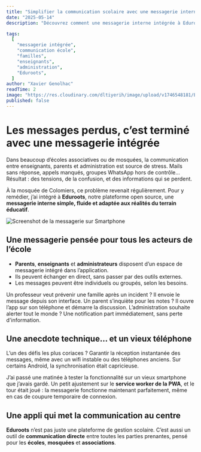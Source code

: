 ```yaml
---
title: "Simplifier la communication scolaire avec une messagerie interne efficace (et adaptée aux écoles et mosquées)"
date: "2025-05-14"
description: "Découvrez comment une messagerie interne intégrée à Eduroots simplifie la communication entre professeurs, parents et administration, même sans connexion stable."

tags:
  [
    "messagerie intégrée",
    "communication école",
    "familles",
    "enseignants",
    "administration",
    "Eduroots",
  ]
author: "Xavier Genolhac"
readTime: 2
image: "https://res.cloudinary.com/dltiyerih/image/upload/v1746548181/Eduroots/Smartphone_Messagerie_xcd5yz.webp"
published: false
---
```


# Les messages perdus, c’est terminé avec une messagerie intégrée

Dans beaucoup d’écoles associatives ou de mosquées, la communication entre enseignants, parents et administration est source de stress. Mails sans réponse, appels manqués, groupes WhatsApp hors de contrôle... Résultat : des tensions, de la confusion, et des informations qui se perdent.

À la mosquée de Colomiers, ce problème revenait régulièrement. Pour y remédier, j’ai intégré à **Eduroots**, notre plateforme open source, une **messagerie interne simple, fluide et adaptée aux réalités du terrain éducatif**.

![Screenshot de la messagerie sur Smartphone](https://res.cloudinary.com/dltiyerih/image/upload/v1746548181/Eduroots/Smartphone_Messagerie_xcd5yz.webp)

## Une messagerie pensée pour tous les acteurs de l’école

- **Parents**, **enseignants** et **administrateurs** disposent d’un espace de messagerie intégré dans l’application.
- Ils peuvent échanger en direct, sans passer par des outils externes.
- Les messages peuvent être individuels ou groupés, selon les besoins.

Un professeur veut prévenir une famille après un incident ? Il envoie le message depuis son interface.
Un parent s’inquiète pour les notes ? Il ouvre l’app sur son téléphone et démarre la discussion.
L’administration souhaite alerter tout le monde ? Une notification part immédiatement, sans perte d'information.

## Une anecdote technique… et un vieux téléphone

L’un des défis les plus coriaces ? Garantir la réception instantanée des messages, même avec un wifi instable ou des téléphones anciens. Sur certains Android, la synchronisation était capricieuse.

J’ai passé une matinée à tester la fonctionnalité sur un vieux smartphone que j’avais gardé. Un petit ajustement sur le **service worker de la PWA**, et le tour était joué : la messagerie fonctionne maintenant parfaitement, même en cas de coupure temporaire de connexion.

## Une appli qui met la communication au centre

**Eduroots** n’est pas juste une plateforme de gestion scolaire. C’est aussi un outil de **communication directe** entre toutes les parties prenantes, pensé pour les **écoles**, **mosquées** et **associations**.
